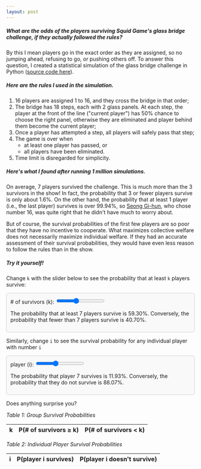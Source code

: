 ```yaml
---
layout: post
---
```


<style type="text/css">
.lined-box {
  border: 1px solid #ccc;
  padding: 10px;
  margin: 10px 0;
  border-radius: 5px;
  background-color: #f9f9f9;
}
</style>

##### What are the odds of the players surviving Squid Game's glass bridge challenge, if they actually followed the rules?

By this I mean players go in the exact order as they are assigned, so no jumping ahead, refusing to go, or pushing others off. To answer this question, I created a statistical simulation of the glass bridge challenge in Python ([source code here](https://github.com/katetetojn/glass-bridge-monte-carlo)).

<div id="group-survival-bar-chart"></div>

##### Here are the rules I used in the simulation.

1. 16 players are assigned 1 to 16, and they cross the bridge in that order;
2. The bridge has 18 steps, each with 2 glass panels. At each step, the player at the front of the line ("current player") has 50% chance to choose the right panel, otherwise they are eliminated and player behind them become the current player;
3. Once a player has attempted a step, all players will safely pass that step;
4. The game is over when
   - at least one player has passed, or
   - all players have been eliminated.
5. Time limit is disregarded for simplicity.

##### Here's what I found after running 1 million simulations.

On average, 7 players survived the challenge. This is much more than the 3 survivors in the show! In fact, the probability that 3 or fewer players survive is only about 1.6%. On the other hand, the probability that at least 1 player (i.e., the last player) survives is over 99.94%, so [Seong Gi-hun](https://en.wikipedia.org/wiki/List_of_Squid_Game_characters#Seong_Gi-hun), who chose number 16, was quite right that he didn't have much to worry about.

<div id="player-survival-line-chart"></div>

But of course, the survival probabilities of the first few players are so poor that they have no incentive to cooperate. What maximizes collective welfare does not necessarily maximize individual welfare. If they had an accurate assessment of their survival probabilities, they would have even less reason to follow the rules than in the show.


##### Try it yourself!

Change `k` with the slider below to see the probability that at least `k` players survive:

<div class="lined-box" id="prob-ge-k-slider-container">
  <label for="prob-ge-k-slider"># of survivors (k): </label>
  <input type="range" id="prob-ge-k-slider" min="1" max="16" value="7" step="1" />
  <p>The probability that at least <span id="prob-ge-k-value">7</span> players survive is <span id="prob-ge-k-display">59.30%</span>. Conversely, the probability that fewer than <span id="prob-ge-k-value-2">7</span> players survive is <span id="prob-ge-k-complement-display">40.70%</span>.</p>
</div>

Similarly, change `i` to see the survival probability for any individual player with number `i`

<div class="lined-box" id="prob-i-slider-container">
    <label for="prob-i-slider">player (i): </label>
    <input type="range" id="prob-i-slider" min="1" max="16" value="7" step="1" />
    <p>
      The probability that player <span id="prob-i-value">7</span> survives is <span id="prob-i-display">11.93%</span>.
      Conversely, the probability that they do not survive is <span id="prob-i-complement-display">88.07%</span>.
    </p>
</div>

Does anything surprise you?

_Table 1: Group Survival Probabilities_

<table id="prob-ge-k-table">
  <thead>
    <tr>
      <th>k</th>
      <th>P(# of survivors ≥ k)</th>
      <th>P(# of survivors < k)</th>
    </tr>
  </thead>
  <tbody>
  </tbody>
</table>

_Table 2: Individual Player Survival Probabilities_

<table id="prob-i-table">
  <thead>
    <tr>
      <th>i</th>
      <th>P(player i survives)</th>
      <th>P(player i doesn't survive)</th>
    </tr>
  </thead>
  <tbody>
  </tbody>
</table>

<script src="https://d3js.org/d3.v7.min.js"></script>

<script src="https://d3js.org/d3.v7.min.js"></script>

<script>
	/* probs data */
  // P(# of survivors ≥ k)
  const probGeK = [
    0.999350, 0.996189, 0.984360, 0.951677, 0.881019, 
    0.759753, 0.592996, 0.407557, 0.241016, 0.119258, 
    0.048316, 0.015456, 0.003825, 0.000677, 0.000069, 0.000002
  ];

  // P(player i survives)
  const probsI = [
    0.000002, 0.000069, 0.000677, 0.003825, 0.015456, 
    0.048316, 0.119258, 0.241016, 0.407557, 0.592996, 
    0.759753, 0.881019, 0.951677, 0.984360, 0.996189, 0.999350
  ];

  document.addEventListener('DOMContentLoaded', function() {
		/* sliders */
    const probGeKSlider = document.getElementById('prob-ge-k-slider');
    const probGeKValue = document.getElementById('prob-ge-k-value');
    const probGeKValue2 = document.getElementById('prob-ge-k-value-2');
    const probGeKDisplay = document.getElementById('prob-ge-k-display');
    const probGeKComplementDisplay = document.getElementById('prob-ge-k-complement-display');
    const probGeKTableBody = document.querySelector('#prob-ge-k-table tbody');

    const probISlider = document.getElementById('prob-i-slider');
    const probIValue = document.getElementById('prob-i-value');
    const probIDisplay = document.getElementById('prob-i-display');
    const probIComplementDisplay = document.getElementById('prob-i-complement-display');
    const probITableBody = document.querySelector('#prob-i-table tbody');

    probGeKSlider.addEventListener('input', function() {
      const k = probGeKSlider.value;
      probGeKValue.textContent = k;
      probGeKValue2.textContent = k;
      const probK = (probGeK[k - 1] * 100).toFixed(2);
      const probKComplement = ((1 - probGeK[k - 1]) * 100).toFixed(2);
      probGeKDisplay.textContent = `${probK}%`;
      probGeKComplementDisplay.textContent = `${probKComplement}%`;
    });

    probISlider.addEventListener('input', function() {
      const i = probISlider.value;
      probIValue.textContent = i;
      const probI = (probsI[i - 1] * 100).toFixed(2);
      const probIComplement = ((1 - probsI[i - 1]) * 100).toFixed(2);
      probIDisplay.textContent = `${probI}%`;
      probIComplementDisplay.textContent = `${probIComplement}%`;
    });

    probGeK.forEach((p, index) => {
      const survivors = index + 1;
      const row = document.createElement('tr');
      row.innerHTML = `
        <td>${survivors}</td>
        <td>${(p * 100).toFixed(2)}%</td>
        <td>${((1 - p) * 100).toFixed(2)}%</td>
      `;
      probGeKTableBody.appendChild(row);
    });

    probsI.forEach((p, index) => {
      const player = index + 1;
      const row = document.createElement('tr');
      row.innerHTML = `
        <td>${player}</td>
        <td>${(p * 100).toFixed(2)}%</td>
        <td>${((1 - p) * 100).toFixed(2)}%</td>
      `;
      probITableBody.appendChild(row);
    });

    /* d3 visualizations */
	  // P(# of survivors ≥ k) line plot
    const groupData = probGeK.map((p, index) => ({ k: index + 1, prob: p }));
    const margin = { top: 20, right: 30, bottom: 40, left: 50 };
    const width = 600 - margin.left - margin.right;
    const height = 400 - margin.top - margin.bottom;

    const svgGroup = d3
      .select("#group-survival-line-chart")
      .append("svg")
      .attr("width", width + margin.left + margin.right)
      .attr("height", height + margin.top + margin.bottom)
      .append("g")
      .attr("transform", `translate(${margin.left},${margin.top})`);

    const xGroup = d3
      .scaleLinear()
      .domain([1, 16])
      .range([0, width]);

    const yGroup = d3.scaleLinear().domain([0, 1]).nice().range([height, 0]);

    const lineGroup = d3
      .line()
      .x(d => xGroup(d.k))
      .y(d => yGroup(d.prob));

    svgGroup
      .append("path")
      .datum(groupData)
      .attr("fill", "none")
      .attr("stroke", "steelblue")
      .attr("stroke-width", 2)
      .attr("d", lineGroup);

    svgGroup.append("g").attr("class", "x-axis").attr("transform", `translate(0,${height})`).call(d3.axisBottom(xGroup).ticks(16));
    svgGroup.append("g").attr("class", "y-axis").call(d3.axisLeft(yGroup).tickFormat(d3.format(".0%")));

    svgGroup
      .append("text")
      .attr("x", width / 2)
      .attr("y", height + margin.bottom - 5)
      .attr("text-anchor", "middle")
      .text("# of survivors (k)");

    svgGroup
      .append("text")
      .attr("x", -height / 2)
      .attr("y", -margin.left + 15)
      .attr("text-anchor", "middle")
      .attr("transform", "rotate(-90)")
      .text("probability");

    // P(player i survives) bar plot
    const playerData = probsI.map((p, index) => ({ i: index + 1, prob: p }));

    const svgPlayer = d3
      .select("#player-survival-bar-chart")
      .append("svg")
      .attr("width", width + margin.left + margin.right)
      .attr("height", height + margin.top + margin.bottom)
      .append("g")
      .attr("transform", `translate(${margin.left},${margin.top})`);

    const xPlayer = d3
      .scaleBand()
      .domain(playerData.map(d => d.i))
      .range([0, width])
      .padding(0.1);

    const yPlayer = d3.scaleLinear().domain([0, 1]).nice().range([height, 0]);

    svgPlayer
      .selectAll(".bar")
      .data(playerData)
      .enter()
      .append("rect")
      .attr("class", "bar")
      .attr("x", d => xPlayer(d.i))
      .attr("y", d => yPlayer(d.prob))
      .attr("width", xPlayer.bandwidth())
      .attr("height", d => height - yPlayer(d.prob))
      .attr("fill", "steelblue");

    svgPlayer.append("g").attr("class", "x-axis").attr("transform", `translate(0,${height})`).call(d3.axisBottom(xPlayer));
    svgPlayer.append("g").attr("class", "y-axis").call(d3.axisLeft(yPlayer).tickFormat(d3.format(".0%")));

    svgPlayer
      .append("text")
      .attr("x", width / 2)
      .attr("y", height + margin.bottom - 5)
      .attr("text-anchor", "middle")
      .text("player (i)");

    svgPlayer
      .append("text")
      .attr("x", -height / 2)
      .attr("y", -margin.left + 15)
      .attr("text-anchor", "middle")
      .attr("transform", "rotate(-90)")
      .text("probability");
  });  
</script>
